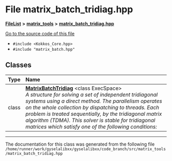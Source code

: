 

# File matrix\_batch\_tridiag.hpp



[**FileList**](files.md) **>** [**matrix\_tools**](dir_8cedd1260cc2f2819c8df2fc66ad98b5.md) **>** [**matrix\_batch\_tridiag.hpp**](matrix__batch__tridiag_8hpp.md)

[Go to the source code of this file](matrix__batch__tridiag_8hpp_source.md)



* `#include <Kokkos_Core.hpp>`
* `#include "matrix_batch.hpp"`















## Classes

| Type | Name |
| ---: | :--- |
| class | [**MatrixBatchTridiag**](classMatrixBatchTridiag.md) &lt;class ExecSpace&gt;<br>_A structure for solving a set of independent tridiagonal systems using a direct method. The parallelism operates on the whole collection by dispatching to threads. Each problem is treated sequentially, by the tridiagonal matrix algorithm (TDMA). This solver is stable for tridiagonal matrices which satisfy one of the following conditions:_  |



















































------------------------------
The documentation for this class was generated from the following file `/home/runner/work/gyselalibxx/gyselalibxx/code_branch/src/matrix_tools/matrix_batch_tridiag.hpp`

